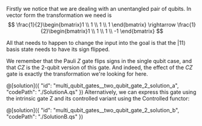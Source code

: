 Firstly we notice that we are dealing with an unentangled pair of qubits.
In vector form the transformation we need is
$$
\frac{1}{2}\begin{bmatrix}1 \\ 1 \\ 1 \\ 1 \end{bmatrix}
\rightarrow
\frac{1}{2}\begin{bmatrix}1 \\ 1 \\ 1 \\ -1 \end{bmatrix}
$$

All that needs to happen to change the input into the goal is that the $|11\rangle$ basis state needs to have its sign flipped.

We remember that the Pauli $Z$ gate flips signs in the single qubit case, and that $CZ$ is the 2-qubit version of this gate. And indeed, the effect of the $CZ$ gate is exactly the transformation we're looking for here.

@[solution]({
"id": "multi_qubit_gates__two_qubit_gate_2_solution_a",
"codePath": "./SolutionA.qs"
})
Alternatively, we can express this gate using the intrinsic gate Z and its controlled variant using the Controlled functor:

@[solution]({
"id": "multi_qubit_gates__two_qubit_gate_2_solution_b",
"codePath": "./SolutionB.qs"
})
